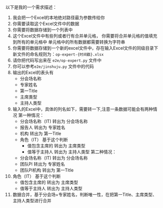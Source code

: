 以下是我的一个需求描述：
1. 我会把一个Excel的本地绝对路径最为参数传给你
2. 你需要读取这个Excel文件中的数据
3. 你需要将数据存储到一个列表中
4. 这个Excel文件中有些列或者行有合并单元格，
   你需要将合并单元格的值填充到所有的单元格中
   单元格中的所有数据都需要转换为字符串
5. 你需要将数据存储到一个新的excel文件中，存在输入Excel文件的同级目录下
   新文件的命名规则为：`op-expert-{时间戳}.xlsx`
6. 请你把代码写出来在 `e2e/op-expert.py` 文件中
7. 你可以参考`e2e/jinshuju.py` 文件中的代码
8. 输出的Excel的表头有
   - 分会场名称
   - 专家姓名
   - 第一Title
   - 主席类型
   - 主持人类型
9. 输入的Excel中，具体的列名如下，需要转一下,注意一条数据可能会有两种情况
   第一种情况：
   - 分会场名称（IT) 转出为 分会场名称
   - 报告人 转出为 专家姓名
   - 机构 转出为 第一Title
   - 角色（IT） 基于这个判断
     - 值包含主席的 转出为 主席类型
     - 值等于主持人 转出为 主持人类型
   第二种情况：
   - 分会场名称（IT) 转出为 分会场名称
   - 团队PI 转出为 专家姓名
   - 团队PI机构 转出为 第一Title
10. 角色（IT） 基于这个判断
    - 值包含主席的 转出为 主席类型
    - 值等于主持人 转出为 主持人类型
11. 数据合并，基于分会场+专家姓名，判断唯一性，在把第一Title、主席类型、主持人类型进行合并